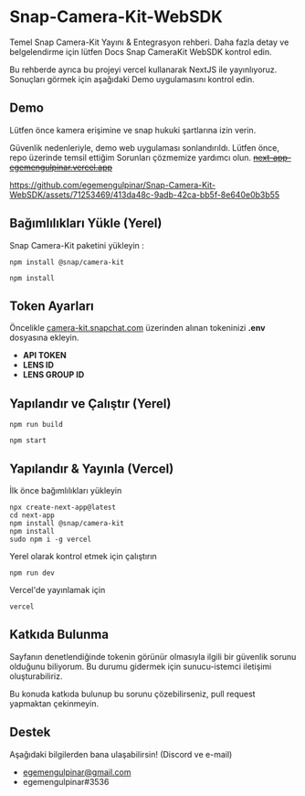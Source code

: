 # Snap-Camera-Kit-WebSDK
Temel Snap Camera-Kit Yayını & Entegrasyon rehberi. Daha fazla detay ve belgelendirme için lütfen Docs Snap CameraKit WebSDK kontrol edin.

Bu rehberde ayrıca bu projeyi vercel kullanarak NextJS ile yayınlıyoruz. Sonuçları görmek için aşağıdaki Demo uygulamasını kontrol edin.

## Demo
Lütfen önce kamera erişimine ve snap hukuki şartlarına izin verin.

 Güvenlik nedenleriyle, demo web uygulaması sonlandırıldı. Lütfen önce, repo üzerinde temsil ettiğim Sorunları çözmemize yardımcı olun.
~~[next-app-egemengulpinar.vercel.app](https://next-app-egemengulpinar.vercel.app/)~~

https://github.com/egemengulpinar/Snap-Camera-Kit-WebSDK/assets/71253469/413da48c-9adb-42ca-bb5f-8e640e0b3b55

## Bağımlılıkları Yükle (Yerel)
Snap Camera-Kit paketini yükleyin :

```
npm install @snap/camera-kit
```

```
npm install
```

## Token Ayarları
Öncelikle [camera-kit.snapchat.com](camera-kit.snapchat.com/) üzerinden alınan tokeninizi **.env** dosyasına ekleyin.

- **API TOKEN**
- **LENS ID** 
- **LENS GROUP ID** 

## Yapılandır ve Çalıştır (Yerel)
``` 
npm run build 

npm start 
 ```

##  Yapılandır & Yayınla (Vercel)
İlk önce bağımlılıkları yükleyin
```
npx create-next-app@latest
cd next-app
npm install @snap/camera-kit
npm install
sudo npm i -g vercel
```

Yerel olarak kontrol etmek için çalıştırın
```
npm run dev
```

Vercel'de yayınlamak için
```
vercel
```
## Katkıda Bulunma
Sayfanın denetlendiğinde tokenin görünür olmasıyla ilgili bir güvenlik sorunu olduğunu biliyorum. Bu durumu gidermek için sunucu-istemci iletişimi oluşturabiliriz.

Bu konuda katkıda bulunup bu sorunu çözebilirseniz, pull request yapmaktan çekinmeyin.

## Destek

Aşağıdaki bilgilerden bana ulaşabilirsin! (Discord ve e-mail)
- egemengulpinar@gmail.com
- egemengulpinar#3536